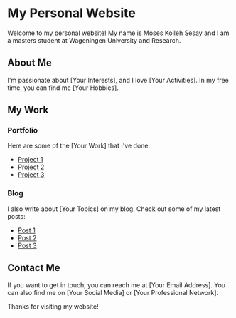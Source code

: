 # My Personal Website

Welcome to my personal website! My name is Moses Kolleh Sesay and I am a masters student at Wageningen University and Research. 

## About Me

I'm passionate about [Your Interests], and I love [Your Activities]. In my free time, you can find me [Your Hobbies].

## My Work

### Portfolio

Here are some of the [Your Work] that I've done:

- [Project 1](https://www.example.com/project1)
- [Project 2](https://www.example.com/project2)
- [Project 3](https://www.example.com/project3)

### Blog

I also write about [Your Topics] on my blog. Check out some of my latest posts:

- [Post 1](https://www.example.com/post1)
- [Post 2](https://www.example.com/post2)
- [Post 3](https://www.example.com/post3)

## Contact Me

If you want to get in touch, you can reach me at [Your Email Address]. You can also find me on [Your Social Media] or [Your Professional Network]. 

Thanks for visiting my website!
